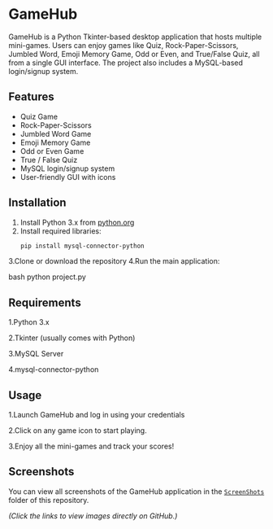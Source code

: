 # GameHub

GameHub is a Python Tkinter-based desktop application that hosts multiple mini-games. Users can enjoy games like Quiz, Rock-Paper-Scissors, Jumbled Word, Emoji Memory Game, Odd or Even, and True/False Quiz, all from a single GUI interface. The project also includes a MySQL-based login/signup system.

## Features
- Quiz Game
- Rock-Paper-Scissors
- Jumbled Word Game
- Emoji Memory Game
- Odd or Even Game
- True / False Quiz
- MySQL login/signup system
- User-friendly GUI with icons

## Installation

1. Install Python 3.x from [python.org](https://www.python.org/downloads/)  
2. Install required libraries:
   ```bash
   pip install mysql-connector-python
3.Clone or download the repository
4.Run the main application:

bash
python project.py


## Requirements

1.Python 3.x

2.Tkinter (usually comes with Python)

3.MySQL Server

4.mysql-connector-python

## Usage

1.Launch GameHub and log in using your credentials

2.Click on any game icon to start playing.

3.Enjoy all the mini-games and track your scores!


## Screenshots

You can view all screenshots of the GameHub application in the [`ScreenShots`](ScreenShots/) folder of this repository.

*(Click the links to view images directly on GitHub.)*




